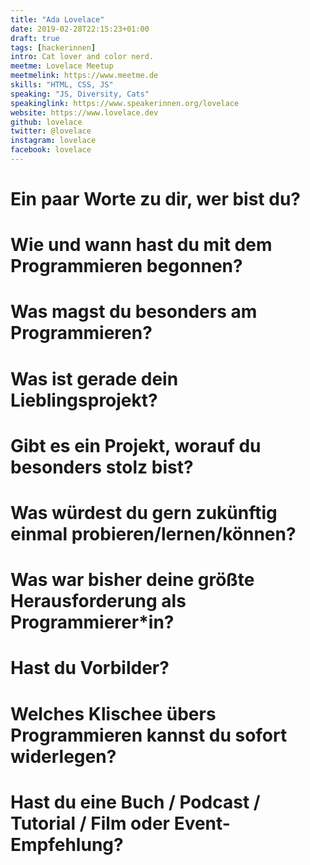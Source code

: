 ```yaml
---
title: "Ada Lovelace"
date: 2019-02-28T22:15:23+01:00
draft: true
tags: [hackerinnen]
intro: Cat lover and color nerd.
meetme: Lovelace Meetup
meetmelink: https://www.meetme.de
skills: "HTML, CSS, JS"
speaking: "JS, Diversity, Cats"
speakinglink: https://www.speakerinnen.org/lovelace
website: https://www.lovelace.dev
github: lovelace
twitter: @lovelace
instagram: lovelace
facebook: lovelace
---
```


# Ein paar Worte zu dir, wer bist du?


# Wie und wann hast du mit dem Programmieren begonnen?


# Was magst du besonders am Programmieren?


# Was ist gerade dein Lieblingsprojekt?


# Gibt es ein Projekt, worauf du besonders stolz bist?


# Was würdest du gern zukünftig einmal probieren/lernen/können?


# Was war bisher deine größte Herausforderung als Programmierer*in?


# Hast du Vorbilder?


# Welches Klischee übers Programmieren kannst du sofort widerlegen?


# Hast du eine Buch / Podcast / Tutorial / Film oder Event-Empfehlung?

